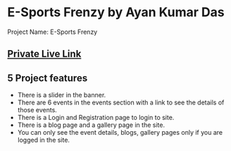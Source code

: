 # E-Sports Frenzy by Ayan Kumar Das

Project Name: E-Sports Frenzy

## [ Private Live Link](https://akd-esports-frenzy.web.app/)

## 5 Project features

- There is a slider in the banner.
- There are 6 events in the events section with a link to see the details of those events.
- There is a Login and Registration page to login to site.
- There is a blog page and a gallery page in the site.
- You can only see the event details, blogs, gallery pages only if you are logged in the site.
